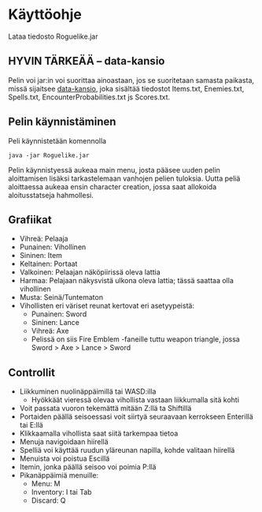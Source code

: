 # Käyttöohje

Lataa tiedosto Roguelike.jar

## HYVIN TÄRKEÄÄ – data-kansio

Pelin voi jar:in voi suorittaa ainoastaan, jos se suoritetaan samasta paikasta, missä sijaitsee [data-kansio](https://github.com/konstakallama/otm-harjoitustyo/tree/master/Roguelike/src/main/resources/data), joka sisältää tiedostot Items.txt, Enemies.txt, Spells.txt, EncounterProbabilities.txt js Scores.txt.


## Pelin käynnistäminen

Peli käynnistetään komennolla 

```
java -jar Roguelike.jar
```


Pelin käynnistyessä aukeaa main menu, josta pääsee uuden pelin aloittamisen lisäksi tarkastelemaan vanhojen pelien tuloksia. Uutta peliä aloittaessa aukeaa ensin character creation, jossa saat allokoida aloitusstatseja hahmollesi.

## Grafiikat

* Vihreä: Pelaaja
* Punainen: Vihollinen
* Sininen: Item
* Keltainen: Portaat
* Valkoinen: Pelaajan näköpiirissä oleva lattia
* Harmaa: Pelajaan näkysvistä ulkona oleva lattia; tässä saattaa olla vihollinen
* Musta: Seinä/Tuntematon
* Vihollisten eri väriset reunat kertovat eri asetyypeistä:
	* Punainen: Sword
	* Sininen: Lance
	* Vihreä: Axe
	* Pelissä on siis Fire Emblem -faneille tuttu weapon triangle, jossa Sword > Axe > Lance > Sword

## Controllit

* Liikkuminen nuolinäppäimillä tai WASD:illa
	* Hyökkäät vieressä olevaa vihollista vastaan liikkumalla sitä kohti
* Voit passata vuoron tekemättä mitään Z:llä ta Shiftillä
* Portaiden päällä seisoessasi voit siirtyä seuraavaan kerrokseen Enterillä tai E:llä
* Klikkaamalla vihollista saat siitä tarkempaa tietoa
* Menuja navigoidaan hiirellä
* Spelliä voi käyttää ruudun yläreunan napilla, kohde valitaan hiirellä
* Menuista voi poistua Escillä
* Itemin, jonka päällä seisoo voi poimia P:llä
* Pikanäppäimiä menuille:
	* Menu: M
	* Inventory: I tai Tab
	* Discard: Q